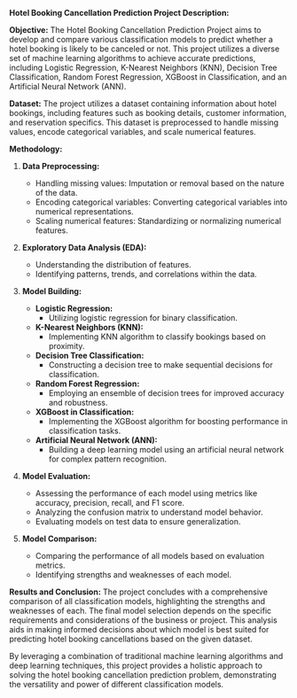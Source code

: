 **Hotel Booking Cancellation Prediction Project Description:**

**Objective:**
The Hotel Booking Cancellation Prediction Project aims to develop and compare various classification models to predict whether a hotel booking is likely to be canceled or not. This project utilizes a diverse set of machine learning algorithms to achieve accurate predictions, including Logistic Regression, K-Nearest Neighbors (KNN), Decision Tree Classification, Random Forest Regression, XGBoost in Classification, and an Artificial Neural Network (ANN).

**Dataset:**
The project utilizes a dataset containing information about hotel bookings, including features such as booking details, customer information, and reservation specifics. This dataset is preprocessed to handle missing values, encode categorical variables, and scale numerical features.

**Methodology:**

1. **Data Preprocessing:**
   - Handling missing values: Imputation or removal based on the nature of the data.
   - Encoding categorical variables: Converting categorical variables into numerical representations.
   - Scaling numerical features: Standardizing or normalizing numerical features.

2. **Exploratory Data Analysis (EDA):**
   - Understanding the distribution of features.
   - Identifying patterns, trends, and correlations within the data.

3. **Model Building:**
   - **Logistic Regression:**
     - Utilizing logistic regression for binary classification.
   - **K-Nearest Neighbors (KNN):**
     - Implementing KNN algorithm to classify bookings based on proximity.
   - **Decision Tree Classification:**
     - Constructing a decision tree to make sequential decisions for classification.
   - **Random Forest Regression:**
     - Employing an ensemble of decision trees for improved accuracy and robustness.
   - **XGBoost in Classification:**
     - Implementing the XGBoost algorithm for boosting performance in classification tasks.
   - **Artificial Neural Network (ANN):**
     - Building a deep learning model using an artificial neural network for complex pattern recognition.

4. **Model Evaluation:**
   - Assessing the performance of each model using metrics like accuracy, precision, recall, and F1 score.
   - Analyzing the confusion matrix to understand model behavior.
   - Evaluating models on test data to ensure generalization.

5. **Model Comparison:**
   - Comparing the performance of all models based on evaluation metrics.
   - Identifying strengths and weaknesses of each model.

**Results and Conclusion:**
The project concludes with a comprehensive comparison of all classification models, highlighting the strengths and weaknesses of each. The final model selection depends on the specific requirements and considerations of the business or project. This analysis aids in making informed decisions about which model is best suited for predicting hotel booking cancellations based on the given dataset.

By leveraging a combination of traditional machine learning algorithms and deep learning techniques, this project provides a holistic approach to solving the hotel booking cancellation prediction problem, demonstrating the versatility and power of different classification models.
